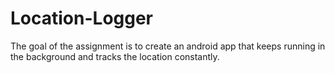 # Location-Logger

The goal of the assignment is to create an android app that keeps running in the background and tracks the location constantly.
